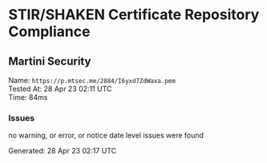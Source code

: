 # STIR/SHAKEN Certificate Repository Compliance

## Martini Security

Name: `https://p.mtsec.me/2884/I6yxd7ZdWaxa.pem`\
Tested At: 28 Apr 23 02:11 UTC\
Time: 84ms

### Issues

no warning, or error, or notice date level issues were found

Generated: 28 Apr 23 02:17 UTC